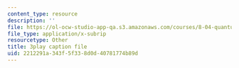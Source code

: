 ```yaml
---
content_type: resource
description: ''
file: https://ol-ocw-studio-app-qa.s3.amazonaws.com/courses/8-04-quantum-physics-i-spring-2016/2212291a343f5f338d0d40781774b89d_KkSr0SvXfNY.vtt
file_type: application/x-subrip
resourcetype: Other
title: 3play caption file
uid: 2212291a-343f-5f33-8d0d-40781774b89d
---
```

